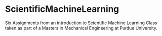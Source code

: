 # ScientificMachineLearning

Six Assignments from an introduction to Scientific Machine Learning Class taken as part of a Masters in Mechanical Engineering at Purdue University. 
